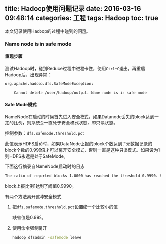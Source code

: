 title: Hadoop使用问题记录
date: 2016-03-16 09:48:14
categories: 工程
tags: Hadoop
toc: true
---

本文记录使用Hadoop的过程中碰到的问题。

### Name node is in safe mode

#### 重现步骤

测试Hadoop时，碰到Reduce过程中进程卡住，使用`Ctrl+C`退出，再重启Hadoop后，出现异常：

```bash
org.apache.hadoop.dfs.SafeModeException:

    Cannot delete /user/hadoop/output. Name node is in safe mode
```

#### Safe Mode模式

NameNode在启动的时候首先进入安全模式，如果Datanode丢失的block达到一定的比例，则系统会一直处于安全模式状态，即只读状态。

控制参数：`dfs.safemode.threshold.pct`

此值表示HDFS启动时，如果DataNode上报的block个数达到了元数据记录的block个数的0.999倍才可以离开安全模式，否则一直是这种只读模式。如果设为1则HDFS永远是处于SafeMode。

下面这行摘录自NameNode启动时的日志

```bash
The ratio of reported blocks 1.0000 has reached the threshold 0.9990. Safe mode will be turned off automatically in 18 seconds.
```

block上报比例1达到了阀值0.9990。

有两个方法离开这种安全模式

1. 把`dfs.safemode.threshold.pct`设置成一个比较小的值

    缺省值是0.999。

2. 使用命令强制离开

    ```bash
    hadoop dfsadmin -safemode leave
    ```
